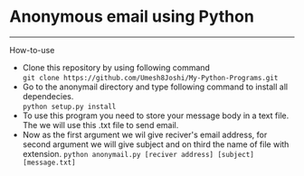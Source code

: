 # Anonymous email using Python
---
How-to-use
- Clone this repository by using following command  
	`git clone https://github.com/Umesh8Joshi/My-Python-Programs.git`  
- Go to the anonymail directory and type following command to install all dependecies.  
	`python setup.py install`
- To use this program you need to store your message body in a text file. The we will use this .txt file to send email.  
- Now as the first argument we wil give reciver's email address, for second argument we will give subject and on third the name of file with extension.
	`python anonymail.py [reciver address] [subject] [message.txt]`
